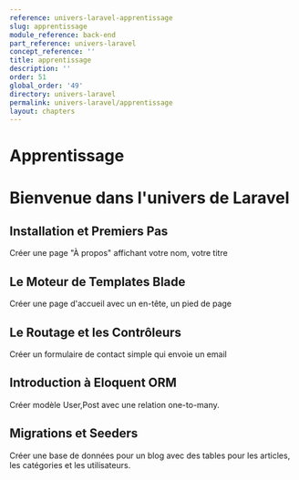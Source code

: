 ```yaml
---
reference: univers-laravel-apprentissage
slug: apprentissage
module_reference: back-end
part_reference: univers-laravel
concept_reference: ''
title: apprentissage
description: ''
order: 51
global_order: '49'
directory: univers-laravel
permalink: univers-laravel/apprentissage
layout: chapters
---
```


# Apprentissage



# Bienvenue dans l'univers de Laravel 

## Installation et Premiers Pas
Créer une page "À propos" affichant votre nom, votre titre 

## Le Moteur de Templates Blade
Créer une page d'accueil avec un en-tête, un pied de page 

## Le Routage et les Contrôleurs
Créer un formulaire de contact simple qui envoie un email 

## Introduction à Eloquent ORM
Créer modèle User,Post avec une relation one-to-many.

## Migrations et Seeders

Créer une base de données pour un blog avec des tables pour les articles, les catégories et les utilisateurs.